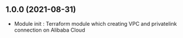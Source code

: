 ## 1.0.0 (2021-08-31)

- Module init : Terraform module which creating VPC and privatelink connection on Alibaba Cloud
